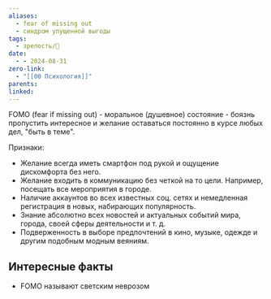 ```yaml
---
aliases:
  - fear of missing out
  - синдром упущенной выгоды
tags:
  - зрелость/🌱
date:
  - - 2024-08-31
zero-link:
  - "[[00 Психология]]"
parents: 
linked:
---
```

FOMO (fear if missing out) - моральное (душевное) состояние - боязнь пропустить интересное и желание оставаться постоянно в курсе любых дел, "быть в теме".

Признаки:
- Желание всегда иметь смартфон под рукой и ощущение дискомфорта без него.
- Желание входить в коммуникацию без четкой на то цели. Например, посещать все мероприятия в городе.
- Наличие аккаунтов во всех известных соц. сетях и немедленная регистрация в новых, набирающих популярность.
- Знание абсолютно всех новостей и актуальных событий мира, города, своей сферы деятельности и т. д.
- Подверженность в выборе предпочтений в кино, музыке, одежде и другим подобным модным веяниям.
## Интересные факты
- FOMO называют светским неврозом